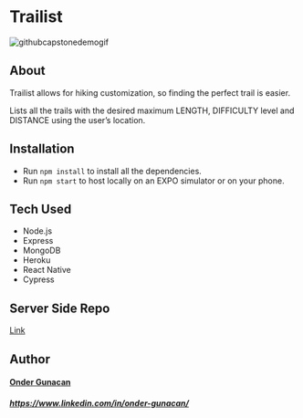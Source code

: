 # Trailist

<!-- ![site image](appscreenshot.png) -->

![githubcapstonedemogif](https://user-images.githubusercontent.com/32599743/44054089-e15bbb34-9efe-11e8-996c-642631eb9247.gif)

## About

Trailist allows for hiking customization, so finding the perfect trail is easier. 

Lists all the trails with the desired maximum LENGTH, DIFFICULTY level and DISTANCE using the user’s location.

## Installation

- Run `npm install` to install all the dependencies.
- Run `npm start` to host locally on an EXPO simulator or on your phone.

## Tech Used

- Node.js
- Express
- MongoDB
- Heroku
- React Native
- Cypress

## Server Side Repo

[Link](https://github.com/Gunacan/Capstone-Trailist-server)

## Author

#### [Onder Gunacan](https://github.com/Gunacan)
##### https://www.linkedin.com/in/onder-gunacan/
